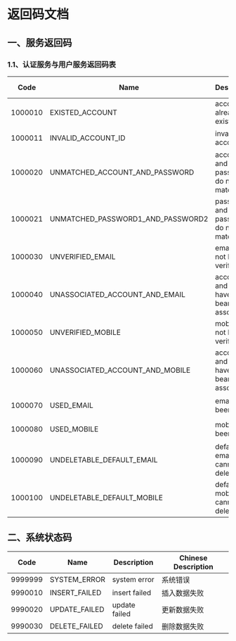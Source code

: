 # 返回码文档

## 一、服务返回码

### 1.1、认证服务与用户服务返回码表

| Code	  | Name                              | Description                                 | Chinese Description
|---------|-----------------------------------|---------------------------------------------|---------------------
| 1000010	|	EXISTED_ACCOUNT			         |account already exists                        | 账户已存在
| 1000011 |  INVALID_ACCOUNT_ID               | invalid account id                           | 无效的用户id
| 1000020	|	UNMATCHED_ACCOUNT_AND_PASSWORD   |account and password do not match            | 账户与密码不匹配
| 1000021 |  UNMATCHED_PASSWORD1_AND_PASSWORD2|password1 and password2 do not match         | 两次密码不匹配
| 1000030	|	UNVERIFIED_EMAIL		             |email has not been verified                  | 邮箱未验证
| 1000040 |	UNASSOCIATED_ACCOUNT_AND_EMAIL   | account and email have not bean associated  | 账户与邮箱未关联
| 1000050 |	UNVERIFIED_MOBILE		         | mobile has not bean verified                 | 电话号码未验证
| 1000060 |	UNASSOCIATED_ACCOUNT_AND_MOBILE| account and email have not bean associated    | 账户与电话号码未关联
| 1000070 |	USED_EMAIL				         | email has been used                          | 该邮箱已被使用
| 1000080 |	USED_MOBILE			            | mobile has been used                         | 该电话号码已被使用
| 1000090 |	UNDELETABLE_DEFAULT_EMAIL	      | default email cannot be deleted              | 不可删除默认邮箱
| 1000100 |	UNDELETABLE_DEFAULT_MOBILE	      | default mobile cannot be deleted             | 不可删除默认电话号码

## 二、系统状态码

| Code		|	Name                             | Description                                  | Chinese Description
|---------|-----------------------------------|-----------------------------------------------|---------------------
| 9999999	|	SYSTEM_ERROR	                   | system error                                  | 系统错误
| 9990010 |  INSERT_FAILED                    | insert failed                                 | 插入数据失败
| 9990020 |  UPDATE_FAILED                    | update failed                                 | 更新数据失败
| 9990030 |  DELETE_FAILED                    | delete failed                                 | 删除数据失败
